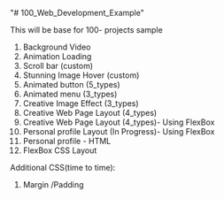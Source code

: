 "# 100_Web_Development_Example" 


This will be base for 100- projects sample

1. Background Video
2. Animation Loading
3. Scroll bar (custom)
4. Stunning Image Hover (custom)
5. Animated button (5_types)
6. Animated menu (3_types)
7. Creative Image Effect (3_types)
8. Creative Web Page Layout (4_types)
9. Creative Web Page Layout (4_types)- Using FlexBox
10. Personal profile Layout (In Progress)- Using FlexBox
11. Personal profile - HTML
12. FlexBox CSS Layout

Additional CSS(time to time):
1. Margin /Padding